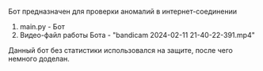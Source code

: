 Бот предназначен для проверки аномалий в интернет-соединении

1. main.py - Бот
2. Видео-файл работы Бота - "bandicam 2024-02-11 21-40-22-391.mp4"

Данный бот без статистики использовался на защите, после чего немного доделан.


